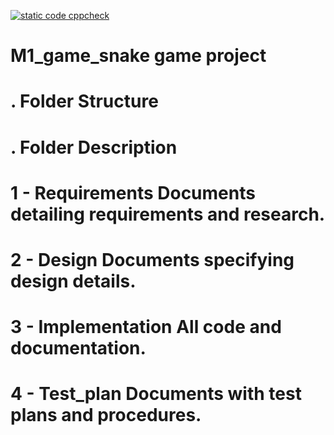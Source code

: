 [![static code cppcheck](https://github.com/sridi17/M1_game_snake-game-project/actions/workflows/cppcheck.yml/badge.svg)](https://github.com/sridi17/M1_game_snake-game-project/actions/workflows/cppcheck.yml)


# M1_game_snake game project


# . Folder Structure #
# . Folder Description #
# 1 - Requirements Documents detailing requirements and research. #
# 2 - Design Documents specifying design details. #
# 3 - Implementation All code and documentation. #
# 4 - Test_plan Documents with test plans and procedures. #


